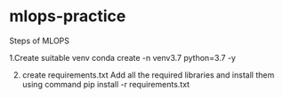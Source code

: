 # mlops-practice
Steps of MLOPS

1.Create suitable venv
conda create -n venv3.7 python=3.7 -y

2. create requirements.txt
Add all the required libraries and install them using command
pip install -r requirements.txt


